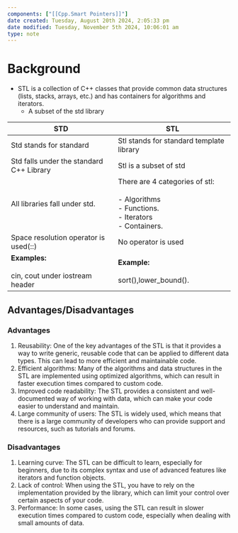 ```yaml
---
components: ["[[Cpp.Smart Pointers]]"]
date created: Tuesday, August 20th 2024, 2:05:33 pm
date modified: Tuesday, November 5th 2024, 10:06:01 am
type: note
---
```

# Background
- STL is a collection of C++ classes that provide common data structures (lists, stacks, arrays, etc.) and has containers for algorithms and iterators. 
	- A subset of the std library

|STD|STL|
|---|---|
|Std stands for standard|Stl stands for standard template library|
|Std falls under the standard C++ Library|Stl is a subset of std|
|All libraries fall under std.|There are 4 categories of stl:<br><br>- Algorithms<br>- Functions.<br>- Iterators<br>- Containers.|
|Space resolution operator is used(::)|No operator is used|
|**Examples:** <br><br>cin, cout under iostream header|**Example:**<br><br>sort(),lower_bound().|

## Advantages/Disadvantages
### Advantages
1. Reusability: One of the key advantages of the STL is that it provides a way to write generic, reusable code that can be applied to different data types. This can lead to more efficient and maintainable code.
2. Efficient algorithms: Many of the algorithms and data structures in the STL are implemented using optimized algorithms, which can result in faster execution times compared to custom code.
3. Improved code readability: The STL provides a consistent and well-documented way of working with data, which can make your code easier to understand and maintain.
4. Large community of users: The STL is widely used, which means that there is a large community of developers who can provide support and resources, such as tutorials and forums.

### Disadvantages
1. Learning curve: The STL can be difficult to learn, especially for beginners, due to its complex syntax and use of advanced features like iterators and function objects.
2. Lack of control: When using the STL, you have to rely on the implementation provided by the library, which can limit your control over certain aspects of your code.
3. Performance: In some cases, using the STL can result in slower execution times compared to custom code, especially when dealing with small amounts of data.